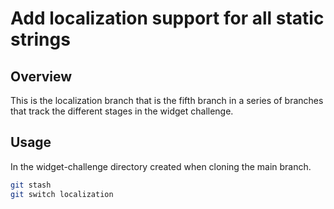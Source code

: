 # Add localization support for all static strings

## Overview

This is the localization branch that is the fifth branch in a series of branches
that track the different stages in the widget challenge.

## Usage

In the widget-challenge directory created when cloning the main branch.

```bash
git stash
git switch localization
```
